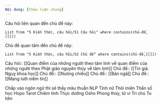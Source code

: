 ```yaml
---
Nội dung: [thảo luận chung]
---
```


Câu hỏi liên quan đến chủ đề này:
```dataview
List from "5 Kiến thức, câu hỏi/51 Câu hỏi" where contains(chủ-đề,[[]]) 
```

Chủ đề quan tâm đến chủ đề này:
```dataview
List from "5 Kiến thức, câu hỏi/52 Chủ đề" where contains(chủ-đề,[[]]) 
```

Câu hỏi:: [[Quan điểm của những người theo tâm linh về quan điểm của những người theo Phật giáo nguyên thủy về tâm linh]]
Chủ đề:: [[Tin giả. Nguỵ khoa học]]
Chủ đề:: [[Nuông chiều]]
Chủ đề:: [[Bản ngã]]
Chủ đề:: [[Mạng lưới niềm tin]]

Chấp vào ngôn ngữ thì sẽ thấy mâu thuẫn
NLP
Tính nữ
Thôi miên
Thần số học
Hopo
Tarot
Chiêm tinh
Thực dưỡng
Osho
Phong thủy, tử vi
Trì chú
Tu tiên